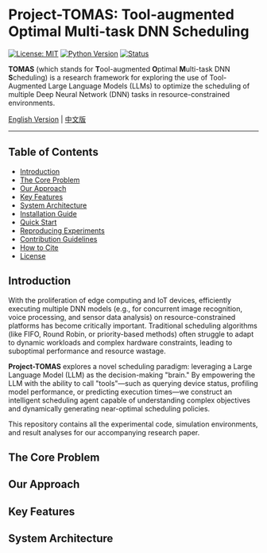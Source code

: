 # Project-TOMAS: Tool-augmented Optimal Multi-task DNN Scheduling

[![License: MIT](https://img.shields.io/badge/License-MIT-yellow.svg)](https://opensource.org/licenses/MIT)
[![Python Version](https://img.shields.io/badge/Python-3.9+-blue.svg)](https://www.python.org/downloads/)
[![Status](https://img.shields.io/badge/status-in%20progress-orange.svg)]()

**TOMAS** (which stands for **T**ool-augmented **O**ptimal **M**ulti-task DNN **S**cheduling) is a research framework for exploring the use of Tool-Augmented Large Language Models (LLMs) to optimize the scheduling of multiple Deep Neural Network (DNN) tasks in resource-constrained environments.

[English Version](./README.md) | [中文版](./README_zh.md)

---

## Table of Contents

- [Introduction](#introduction)
- [The Core Problem](#the-core-problem)
- [Our Approach](#our-approach)
- [Key Features](#key-features)
- [System Architecture](#system-architecture)
- [Installation Guide](#installation-guide)
- [Quick Start](#quick-start)
- [Reproducing Experiments](#reproducing-experiments)
- [Contribution Guidelines](#contribution-guidelines)
- [How to Cite](#how-to-cite)
- [License](#license)

## Introduction

With the proliferation of edge computing and IoT devices, efficiently executing multiple DNN models (e.g., for concurrent image recognition, voice processing, and sensor data analysis) on resource-constrained platforms has become critically important. Traditional scheduling algorithms (like FIFO, Round Robin, or priority-based methods) often struggle to adapt to dynamic workloads and complex hardware constraints, leading to suboptimal performance and resource wastage.

**Project-TOMAS** explores a novel scheduling paradigm: leveraging a Large Language Model (LLM) as the decision-making "brain." By empowering the LLM with the ability to call "tools"—such as querying device status, profiling model performance, or predicting execution times—we construct an intelligent scheduling agent capable of understanding complex objectives and dynamically generating near-optimal scheduling policies.

This repository contains all the experimental code, simulation environments, and result analyses for our accompanying research paper.

## The Core Problem

## Our Approach

## Key Features

## System Architecture
